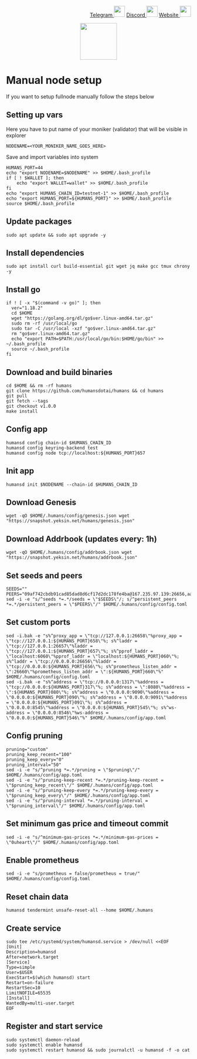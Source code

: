 <p style="font-size:14px" align="right">
<a href="https://t.me/yekssin" target="_blank">Telegram <img src="https://user-images.githubusercontent.com/110628975/200304455-120e6b06-2785-4c4f-8fc7-e9ef39dd653e.png" width="30"/></a>
<a href="https://discordapp.com/users/418099630765637642" target="_blank">Discord <img src="https://user-images.githubusercontent.com/110628975/200304348-3539ebf8-e4f7-4b73-a259-35d06c41441e.png" width="30"/></a>
<a href="https://yeksin.net/" target="_blank">Website <img src="https://user-images.githubusercontent.com/110628975/200305287-749a5db9-d46c-4951-a1ec-cb2852d7af1d.png" width="30"/></a>
</p>

<p align="center">
  <img height="100" height="auto" src="https://user-images.githubusercontent.com/110628975/207418559-7dbc2397-9df8-4e34-b9fc-7f2365c3ed09.png">
</p>

# Manual node setup
If you want to setup fullnode manually follow the steps below

## Setting up vars
Here you have to put name of your moniker (validator) that will be visible in explorer
```
NODENAME=<YOUR_MONIKER_NAME_GOES_HERE>
```

Save and import variables into system
```
HUMANS_PORT=44
echo "export NODENAME=$NODENAME" >> $HOME/.bash_profile
if [ ! $WALLET ]; then
	echo "export WALLET=wallet" >> $HOME/.bash_profile
fi
echo "export HUMANS_CHAIN_ID=testnet-1" >> $HOME/.bash_profile
echo "export HUMANS_PORT=${HUMANS_PORT}" >> $HOME/.bash_profile
source $HOME/.bash_profile
```

## Update packages
```
sudo apt update && sudo apt upgrade -y
```

## Install dependencies
```
sudo apt install curl build-essential git wget jq make gcc tmux chrony -y
```

## Install go
```
if ! [ -x "$(command -v go)" ]; then
  ver="1.18.2"
  cd $HOME
  wget "https://golang.org/dl/go$ver.linux-amd64.tar.gz"
  sudo rm -rf /usr/local/go
  sudo tar -C /usr/local -xzf "go$ver.linux-amd64.tar.gz"
  rm "go$ver.linux-amd64.tar.gz"
  echo "export PATH=$PATH:/usr/local/go/bin:$HOME/go/bin" >> ~/.bash_profile
  source ~/.bash_profile
fi
```

## Download and build binaries
```
cd $HOME && rm -rf humans
git clone https://github.com/humansdotai/humans && cd humans
git pull
git fetch --tags
git checkout v1.0.0
make install
```

## Config app
```
humansd config chain-id $HUMANS_CHAIN_ID
humansd config keyring-backend test
humansd config node tcp://localhost:${HUMANS_PORT}657
```

## Init app
```
humansd init $NODENAME --chain-id $HUMANS_CHAIN_ID
```

## Download Genesis
```
wget -qO $HOME/.humans/config/genesis.json wget "https://snapshot.yeksin.net/humans/genesis.json"
```
## Download Addrbook (updates every: 1h)
```
wget -qO $HOME/.humans/config/addrbook.json wget "https://snapshot.yeksin.net/humans/addrbook.json"
```

## Set seeds and peers
```
SEEDS=""
PEERS="09af742cbdb91cad85dad8d6cf17d2dc178fe4ba@167.235.97.139:26656,aac683209559ca9ea48de4c47f3806483a5ec13f@185.244.180.97:26656,bc0677f947c43f676b86fce1cfd063aa48580aad@172.104.76.251:26656,5e41a64298ca653af5297833c6a47eb1ad1bf367@154.38.161.212:36656,5e9a778625c2d4f2ffa0691f50342a58e8b9bfdd@45.136.40.14:26656,1df6735ac39c8f07ae5db31923a0d38ec6d1372b@45.136.40.6:26656,9726b7ba17ee87006055a9b7a45293bfd7b7f0fc@45.136.40.16:26656,1a06290cf2da4a2cf513036180d250035266b109@45.136.40.20:26656,6e84cde074d4af8a9df59d125db3bf8d6722a787@45.136.40.18:26656,6e7fb6dff31da195d4fd92cdfbf049fc0ddc8403@45.136.40.21:26656,4de8c8acccecc8e0bed4a218c2ef235ab68b5cf2@45.136.40.12:26656,0794ff9952e1b6c6ead96359fecc52932e115eab@45.136.40.15:26656,d55876bc04e363bbe68a7fb344dd65632e310f45@138.201.121.185:26668,9e83df8d212ae04fd67d24b9f45971887d28d423@65.109.85.170:45656,9a20e4a0c977950db219770c1523a1b6182af367@79.143.179.196:46656,eda3e2255f3c88f97673d61d6f37b243de34e9d9@45.136.40.13:26656,1802da0f18dcf6752ed789d81b4f5e003f80719b@45.136.40.19:26656,2cc7701b7d2a9e0384ad787061edd4e5e63357d3@65.109.34.41:26656,3f13ad6e8795479b051d147a5049bf4bd0a63817@65.108.142.47:22656,e9ba9556b7076a679ea117b44ef18eeb59dc8f61@45.136.40.17:26656,547e5c5573f9f3077abf87d942d5fe74be0548df@65.109.38.55:26656,2cc5eb1ce7fe9744a9938611e0f3a47d3cc8b195@65.109.54.15:15656,c39257353508f74c5028efa5b4290561580ac4c1@164.68.102.193:26656,fb41827ecf20d787b02a40c9b002c01c14a80245@81.196.190.108:20656"
sed -i -e "s/^seeds *=.*/seeds = \"$SEEDS\"/; s/^persistent_peers *=.*/persistent_peers = \"$PEERS\"/" $HOME/.humans/config/config.toml
```

## Set custom ports
```
sed -i.bak -e "s%^proxy_app = \"tcp://127.0.0.1:26658\"%proxy_app = \"tcp://127.0.0.1:${HUMANS_PORT}658\"%; s%^laddr = \"tcp://127.0.0.1:26657\"%laddr = \"tcp://127.0.0.1:${HUMANS_PORT}657\"%; s%^pprof_laddr = \"localhost:6060\"%pprof_laddr = \"localhost:${HUMANS_PORT}060\"%; s%^laddr = \"tcp://0.0.0.0:26656\"%laddr = \"tcp://0.0.0.0:${HUMANS_PORT}656\"%; s%^prometheus_listen_addr = \":26660\"%prometheus_listen_addr = \":${HUMANS_PORT}660\"%" $HOME/.humans/config/config.toml
sed -i.bak -e "s%^address = \"tcp://0.0.0.0:1317\"%address = \"tcp://0.0.0.0:${HUMANS_PORT}317\"%; s%^address = \":8080\"%address = \":${HUMANS_PORT}080\"%; s%^address = \"0.0.0.0:9090\"%address = \"0.0.0.0:${HUMANS_PORT}090\"%; s%^address = \"0.0.0.0:9091\"%address = \"0.0.0.0:${HUMANS_PORT}091\"%; s%^address = \"0.0.0.0:8545\"%address = \"0.0.0.0:${HUMANS_PORT}545\"%; s%^ws-address = \"0.0.0.0:8546\"%ws-address = \"0.0.0.0:${HUMANS_PORT}546\"%" $HOME/.humans/config/app.toml
```

## Config pruning
```
pruning="custom"
pruning_keep_recent="100"
pruning_keep_every="0"
pruning_interval="50"
sed -i -e "s/^pruning *=.*/pruning = \"$pruning\"/" $HOME/.humans/config/app.toml
sed -i -e "s/^pruning-keep-recent *=.*/pruning-keep-recent = \"$pruning_keep_recent\"/" $HOME/.humans/config/app.toml
sed -i -e "s/^pruning-keep-every *=.*/pruning-keep-every = \"$pruning_keep_every\"/" $HOME/.humans/config/app.toml
sed -i -e "s/^pruning-interval *=.*/pruning-interval = \"$pruning_interval\"/" $HOME/.humans/config/app.toml
```

## Set minimum gas price and timeout commit
```
sed -i -e "s/^minimum-gas-prices *=.*/minimum-gas-prices = \"0uheart\"/" $HOME/.humans/config/app.toml
```

## Enable prometheus
```
sed -i -e "s/prometheus = false/prometheus = true/" $HOME/.humans/config/config.toml
```

## Reset chain data
```
humansd tendermint unsafe-reset-all --home $HOME/.humans
```

## Create service
```
sudo tee /etc/systemd/system/humansd.service > /dev/null <<EOF
[Unit]
Description=humansd
After=network.target
[Service]
Type=simple
User=$USER
ExecStart=$(which humansd) start
Restart=on-failure
RestartSec=10
LimitNOFILE=65535
[Install]
WantedBy=multi-user.target
EOF
```

## Register and start service
```
sudo systemctl daemon-reload
sudo systemctl enable humansd
sudo systemctl restart humansd && sudo journalctl -u humansd -f -o cat
```
